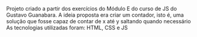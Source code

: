 Projeto criado a partir dos exercícios do Módulo E do curso de JS do Gustavo Guanabara. A ideia proposta era criar um contador, isto é, uma solução que fosse capaz de contar de x até y saltando quando necessário
As tecnologias utilizadas foram: HTML, CSS e JS